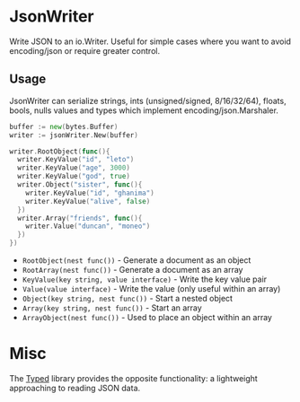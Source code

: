 # JsonWriter

Write JSON to an io.Writer. Useful for simple cases where you want to avoid encoding/json or require greater control.

## Usage

JsonWriter can serialize strings, ints (unsigned/signed, 8/16/32/64), floats, bools, nulls values and types which implement encoding/json.Marshaler.


```go
buffer := new(bytes.Buffer)
writer := jsonWriter.New(buffer)

writer.RootObject(func(){
  writer.KeyValue("id", "leto")
  writer.KeyValue("age", 3000)
  writer.KeyValue("god", true)
  writer.Object("sister", func(){
    writer.KeyValue("id", "ghanima")
    writer.KeyValue("alive", false)
  })
  writer.Array("friends", func(){
    writer.Value("duncan", "moneo")
  })
})
```

* `RootObject(nest func())` - Generate a document as an object
* `RootArray(nest func())` - Generate a document as an array
* `KeyValue(key string, value interface)` - Write the key value pair
* `Value(value interface)` - Write the value (only useful within an array)
* `Object(key string, nest func())` - Start a nested object
* `Array(key string, nest func())` - Start an array
* `ArrayObject(nest func())` - Used to place an object within an array

# Misc

The [Typed](https://github.com/karlseguin/typed) library provides the opposite functionality: a lightweight approaching to reading JSON data.
